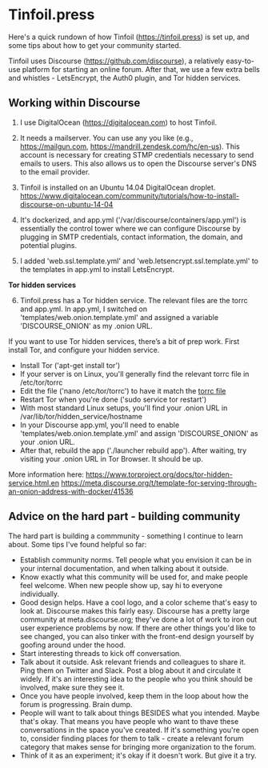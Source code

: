 Tinfoil.press
=========
Here's a quick rundown of how Tinfoil (https://tinfoil.press) is set up, and some tips about how to get your community started.

Tinfoil uses Discourse (https://github.com/discourse), a relatively easy-to-use platform for starting an online forum. After that, we use a few extra bells and whistles - LetsEncrypt, the Auth0 plugin, and Tor hidden services.

Working within Discourse
---------

1) I use DigitalOcean (https://digitalocean.com) to host Tinfoil.

2) It needs a mailserver. You can use any you like (e.g., https://mailgun.com, https://mandrill.zendesk.com/hc/en-us). This account is necessary for creating STMP credentials necessary to send emails to users. This also allows us to open the Discourse server's DNS to the email provider.

3) Tinfoil is installed on an Ubuntu 14.04 DigitalOcean droplet. https://www.digitalocean.com/community/tutorials/how-to-install-discourse-on-ubuntu-14-04

4) It's dockerized, and app.yml ('/var/discourse/containers/app.yml') is essentially the control tower where we can configure Discourse by plugging in SMTP credentials, contact information, the domain, and potential plugins.

5) I added 'web.ssl.template.yml' and 'web.letsencrypt.ssl.template.yml' to the templates in app.yml to install LetsEncrypt.

**Tor hidden services**

6) Tinfoil.press has a Tor hidden service. The relevant files are the torrc and app.yml. In app.yml, I switched on 'templates/web.onion.template.yml' and assigned a variable 'DISCOURSE_ONION' as my .onion URL.

If you want to use Tor hidden services, there’s a bit of prep work. First install Tor, and configure your hidden service. 
- Install Tor ('apt-get install tor')
- If your server is on Linux, you'll generally find the relevant torrc file in /etc/tor/torrc
- Edit the file ('nano /etc/tor/torrc') to have it match the [torrc file]('https://github.com/OpenNewsLabs/Tinfoil.press/blob/master/torrc')
- Restart Tor when you're done ('sudo service tor restart')
- With most standard Linux setups, you'll find your .onion URL in /var/lib/tor/hidden_service/hostname
- In your Discourse app.yml, you'll need to enable 'templates/web.onion.template.yml' and assign 'DISCOURSE_ONION' as your .onion URL.
- After that, rebuild the app ('./launcher rebuild app'). After waiting, try visiting your .onion URL in Tor Browser. It should be up.

More information here:
https://www.torproject.org/docs/tor-hidden-service.html.en
https://meta.discourse.org/t/template-for-serving-through-an-onion-address-with-docker/41536

Advice on the hard part - building community
--------

The hard part is building a commmunity - something I continue to learn about. Some tips I've found helpful so far: 
- Establish community norms. Tell people what you envision it can be in your internal documentation, and when talking about it outside.
- Know exactly what this community will be used for, and make people feel welcome. When new people show up, say hi to everyone individually.
- Good design helps. Have a cool logo, and a color scheme that's easy to look at. Discourse makes this fairly easy. Discourse has a pretty large community at meta.discourse.org; they've done a lot of work to iron out user experience problems by now. If there are other things you'd like to see changed, you can also tinker with the front-end design yourself by goofing around under the hood.
- Start interesting threads to kick off conversation.
- Talk about it outside. Ask relevant friends and colleagues to share it. Ping them on Twitter and Slack. Post a blog about it and circulate it widely. If it's an interesting idea to the people who you think should be involved, make sure they see it.
- Once you have people involved, keep them in the loop about how the forum is progressing. Brain dump.
- People will want to talk about things BESIDES what you intended. Maybe that's okay. That means you have people who want to thave these conversations in the space you've created. If it's something you're open to, consider finding places for them to talk - create a relevant forum category that makes sense for bringing more organization to the forum.
- Think of it as an experiment; it's okay if it doesn't work. But give it a try.
